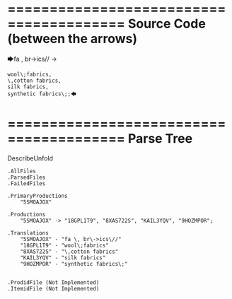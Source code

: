 ========================================
Source Code (between the arrows)
========================================

🡆fa \, br\->ics\// ->

    wool\;fabrics,
    \,cotton fabrics,
    silk fabrics,
    synthetic fabrics\;;🡄

========================================
Parse Tree
========================================
DescribeUnfold

    .AllFiles
    .ParsedFiles
    .FailedFiles

    .PrimaryProductions
        "5SMOAJOX" 

    .Productions
        "5SMOAJOX" -> "18GPL1T9", "8XAS722S", "KAIL3YQV", "9HOZMPOR";

    .Translations
        "5SMOAJOX" - "fa \, br\->ics\//"
        "18GPL1T9" - "wool\;fabrics"
        "8XAS722S" - "\,cotton fabrics"
        "KAIL3YQV" - "silk fabrics"
        "9HOZMPOR" - "synthetic fabrics\;"


    .ProdidFile (Not Implemented)
    .ItemidFile (Not Implemented)
